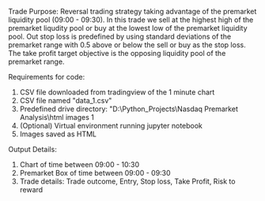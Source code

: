 Trade Purpose:
Reversal trading strategy taking advantage of the premarket liquidity pool (09:00 - 09:30). 
In this trade we sell at the highest high of the premarket liqudity pool or buy at the lowest low of the premarket liquidity pool.
Out stop loss is predefined by using standard deviations of the premarket range with 0.5 above or below the sell or buy as the stop loss. 
The take profit target objective is the opposing liquidity pool of the premarket range.

Requirements for code:
1. CSV file downloaded from tradingview of the 1 minute chart
2. CSV file named "data_1.csv"
3. Predefined drive directory: "D:\Python_Projects\Nasdaq Premarket Analysis\html images 1
4. (Optional) Virtual environment running jupyter notebook
5. Images saved as HTML

Output Details:
1. Chart of time between 09:00 - 10:30
2. Premarket Box of time between 09:00 - 09:30
3. Trade details: Trade outcome, Entry, Stop loss, Take Profit, Risk to reward
  
